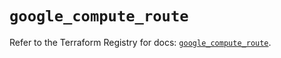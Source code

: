 # `google_compute_route`

Refer to the Terraform Registry for docs: [`google_compute_route`](https://registry.terraform.io/providers/hashicorp/google/6.39.0/docs/resources/compute_route).

